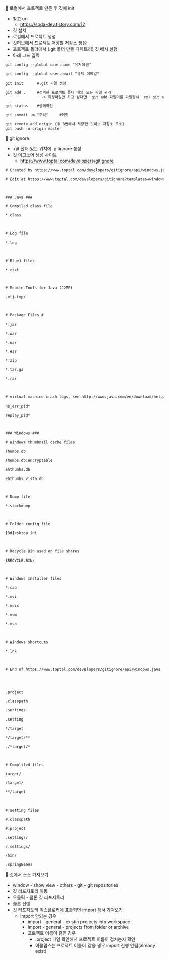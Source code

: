  📌 로컬에서 프로젝트 만든 후 깃에 init
 - 참고 url
	 - https://soda-dev.tistory.com/12
 - 깃 설치
 - 로컬에서 프로젝트 생성
 - 깃허브에서 프로젝트 저장할 저장소 생성
 - 프로젝트 폴더에서 (.git 폴더 만들 디렉토리) 깃 배시 실행
- 아래 코드 입력

```xml
git config --global user.name "유저이름"

git config --global user.email "유저 이메일"

git init      #.git 파일 생성

git add .     #선택한 프로젝트 폴더 내의 모든 파일 관리
				-> 특정파일만 하고 싶다면  git add 파일이름.파일형식  ex) git add a.txt

git status    #상태확인

git commit -m "주석"     #커밋

git remote add origin {위 3번에서 저장한 깃허브 저장소 주소}
git push -u origin master
```


📌 git ignore
- .git 폴더 있는 위치에 .gitignore 생성
- 깃 이그노어 생성 사이트
	- https://www.toptal.com/developers/gitignore
```xml
# Created by https://www.toptal.com/developers/gitignore/api/windows,java

# Edit at https://www.toptal.com/developers/gitignore?templates=windows,java

  

### Java ###

# Compiled class file

*.class

  

# Log file

*.log

  

# BlueJ files

*.ctxt

  

# Mobile Tools for Java (J2ME)

.mtj.tmp/

  

# Package Files #

*.jar

*.war

*.nar

*.ear

*.zip

*.tar.gz

*.rar

  

# virtual machine crash logs, see http://www.java.com/en/download/help/error_hotspot.xml

hs_err_pid*

replay_pid*

  

### Windows ###

# Windows thumbnail cache files

Thumbs.db

Thumbs.db:encryptable

ehthumbs.db

ehthumbs_vista.db

  

# Dump file

*.stackdump

  

# Folder config file

[Dd]esktop.ini

  

# Recycle Bin used on file shares

$RECYCLE.BIN/

  

# Windows Installer files

*.cab

*.msi

*.msix

*.msm

*.msp

  

# Windows shortcuts

*.lnk

  

# End of https://www.toptal.com/developers/gitignore/api/windows,java

  
  

.project

.classpath

.settings

.setting

*/target

*/target/**

./*target/*

  

# Compliled files

target/

/target/

**/target

  

# setting files

#.classpath

#.project

.settings/

/.settings/

/bin/

.springBeans
```


📌 깃에서 소스 가져오기
- window - show view - others - git - git repositories
- 깃 리포지토리 이동
- 우클릭 - 클론 깃 리포지토리
- 클론 진행
- 깃 리포지토리 익스플로러에 표출되면 import 해서 가져오기
	- import 안되는 경우
		- import - general - existin projects into workspace
		- import - general - projects from folder or archive
		- 프로젝트 이름이 같은 경우
			- .project 파일 확인해서 프로젝트 이름이 겹치는지 확인
			- 이클립스는 프로젝트 이름이 같을 경우 import 진행 안됨(already exist)